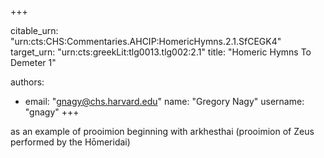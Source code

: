 +++


citable_urn: "urn:cts:CHS:Commentaries.AHCIP:HomericHymns.2.1.SfCEGK4"
target_urn: "urn:cts:greekLit:tlg0013.tlg002:2.1"
title: "Homeric Hymns To Demeter 1"

authors:
- email: "gnagy@chs.harvard.edu"
  name: "Gregory Nagy"
  username: "gnagy"
+++

<p>as an example of prooimion beginning with arkhesthai (prooimion of Zeus performed by the Hōmeridai)</p>